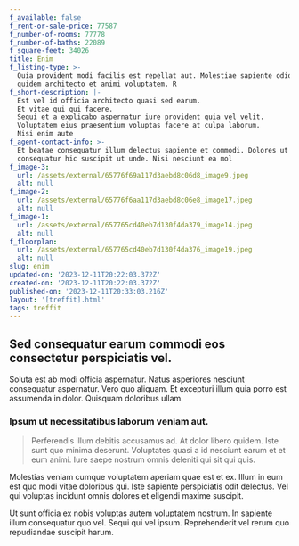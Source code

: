 ```yaml
---
f_available: false
f_rent-or-sale-price: 77587
f_number-of-rooms: 77778
f_number-of-baths: 22089
f_square-feet: 34026
title: Enim
f_listing-type: >-
  Quia provident modi facilis est repellat aut. Molestiae sapiente odio nam
  quidem architecto et animi voluptatem. R
f_short-description: |-
  Est vel id officia architecto quasi sed earum.
  Et vitae qui qui facere.
  Sequi et a explicabo aspernatur iure provident quia vel velit.
  Voluptatem eius praesentium voluptas facere at culpa laborum.
  Nisi enim aute
f_agent-contact-info: >-
  Et beatae consequatur illum delectus sapiente et commodi. Dolores ut est ipsum
  consequatur hic suscipit ut unde. Nisi nesciunt ea mol
f_image-3:
  url: /assets/external/65776f69a117d3aebd8c06d8_image9.jpeg
  alt: null
f_image-2:
  url: /assets/external/65776f6aa117d3aebd8c06e8_image17.jpeg
  alt: null
f_image-1:
  url: /assets/external/657765cd40eb7d130f4da379_image14.jpeg
  alt: null
f_floorplan:
  url: /assets/external/657765cd40eb7d130f4da376_image19.jpeg
  alt: null
slug: enim
updated-on: '2023-12-11T20:22:03.372Z'
created-on: '2023-12-11T20:22:03.372Z'
published-on: '2023-12-11T20:33:03.216Z'
layout: '[treffit].html'
tags: treffit
---
```


Sed consequatur earum commodi eos consectetur perspiciatis vel.
---------------------------------------------------------------

Soluta est ab modi officia aspernatur. Natus asperiores nesciunt consequatur aspernatur. Vero quo aliquam. Et excepturi illum quia porro est assumenda in dolor. Quisquam doloribus ullam.

### Ipsum ut necessitatibus laborum veniam aut.

> Perferendis illum debitis accusamus ad. At dolor libero quidem. Iste sunt quo minima deserunt. Voluptates quasi a id nesciunt earum et et eum animi. Iure saepe nostrum omnis deleniti qui sit qui quis.

Molestias veniam cumque voluptatem aperiam quae est et ex. Illum in eum est quo modi vitae doloribus qui. Iste sapiente perspiciatis odit delectus. Vel qui voluptas incidunt omnis dolores et eligendi maxime suscipit.

Ut sunt officia ex nobis voluptas autem voluptatem nostrum. In sapiente illum consequatur quo vel. Sequi qui vel ipsum. Reprehenderit vel rerum quo repudiandae suscipit harum.
